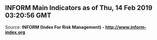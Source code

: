 ## INFORM Main Indicators as of Thu, 14 Feb 2019 03:20:56 GMT

Source: **INFORM (Index For Risk Management) - http://www.inform-index.org**